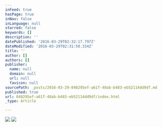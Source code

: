 ```yaml
---
inFeed: true
hasPage: true
inNav: false
inLanguage: null
starred: false
keywords: []
description: ''
datePublished: '2016-03-29T02:32:17.797Z'
dateModified: '2016-03-29T02:31:50.334Z'
title: ''
author: []
authors: []
publisher:
  name: null
  domain: null
  url: null
  favicon: null
sourcePath: _posts/2016-03-29-048295ef-a61f-48ab-b483-eb52114dd9df.md
published: true
url: 048295ef-a61f-48ab-b483-eb52114dd9df/index.html
_type: Article

---
```

![](https://the-grid-user-content.s3-us-west-2.amazonaws.com/beb83736-4424-4cb2-a919-d37cc96c5a51.png)
![](https://the-grid-user-content.s3-us-west-2.amazonaws.com/1b9cd299-d7cf-4ccf-b0ec-cbeaa5d8147f.jpg)